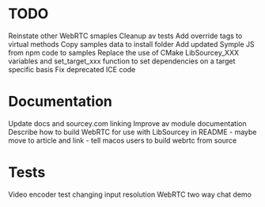 # TODO

Reinstate other WebRTC smaples
Cleanup av tests
Add override tags to virtual methods
Copy samples data to install folder
Add updated Symple JS from npm code to samples
Replace the use of CMake LibSourcey_XXX variables and set_target_xxx function to set dependencies on a target specific basis
Fix deprecated ICE code


# Documentation

Update docs and sourcey.com linking
Improve av module documentation
Describe how to build WebRTC for use with LibSourcey in README
	- maybe move to article and link
	- tell macos users to build webrtc from source


# Tests

Video encoder test changing input resolution
WebRTC two way chat demo
